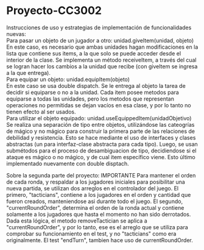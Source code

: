 # Proyecto-CC3002
Instrucciones de uso y estrategias de implementación de funcionalidades nuevas:  
Para pasar un objeto de un jugador a otro: unidad.giveItem(unidad, objeto)  
En este caso, es necesario que ambas unidades hagan modificaciones en la lista que contiene sus items, a la que solo se puede acceder desde el interior de la clase. Se implementa un método receiveItem, a través del cual se logran hacer los cambios a la unidad que recibe (con giveItem se ingresa a la que entrega).  
Para equipar un objeto: unidad.equipItem(objeto)  
En este caso se usa double dispatch. Se le entrega al objeto la tarea de decidir si equiparse o no a la unidad. Cada item posee metodos para equiparse a todas las unidades, pero los metodos que representan operaciones no permitidas se dejan vacíos en esa clase, y por lo tanto no tienen efecto al ser usados.  
Para utilizar el objeto equipado: unidad.useEquippedItem(unidadObjetivo)  
Se realiza una separación de tipo entre objetos, utilizándose las cateogrías de mágico y no mágico para construir la primera parte de las relaciones de debilidad y resistencia. Esto se hace mediante el uso de interfaces y clases abstractas (un para interfaz-clase abstracta para cada tipo). Luego, se usan submétodos para el proceso de desambiguacion de tipo, decidiendose si el ataque es mágico o no mágico, y de cual item específico viene. Esto último implementado nuevamente con double disptach.  

Sobre la segunda parte del proyecto:
IMPORTANTE 
Para mantener el orden de cada ronda, y respaldar a los jugadores iniciales para posibilitar una nueva partida, se utilizan dos arreglos en el controlador del juego. El primero, "tacticians", contiene a los jugadores en el orden y cantidad que fueron creados, manteniendose asi durante todo el juego. El segundo, "currentRoundOrder", determina el orden de la ronda actual y contiene solamente a los jugadores que hasta el momento no han sido derrotados. Dada esta lógica, el metodo removeTactician se aplica a "currentRoundOrder", y por lo tanto, ese es el arreglo que se utiliza para comprobar su funcionamiento en el test, y no "tacticians" como era originalmente.
El test "endTurn", tambien hace uso de currentRoundOrder.
